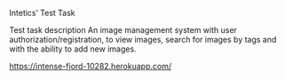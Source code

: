 Intetics’ Test Task

Test task description
 An image management system with user authorization/registration, to view images, search for images by tags and with the ability to add new images.

https://intense-fjord-10282.herokuapp.com/
